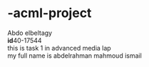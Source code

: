 # -acml-project</br>
Abdo elbeltagy</br>
**id**40-17544</br>
this is task 1 in advanced media lap</br>
my full name is abdelrahman mahmoud ismail</br>
